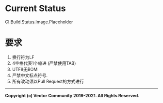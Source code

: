 # Current Status
CI.Build.Status.Image.Placeholder

# 要求
1. 换行符为LF
2. 4空格代表1个缩进 (严禁使用TAB)
3. UTF8无BOM
4. 严禁中文标点符号.
5. 所有改动须以Pull Request的方式进行

___
**Copyright (c) Vector Community 2019-2021. All Rights Reserved.**